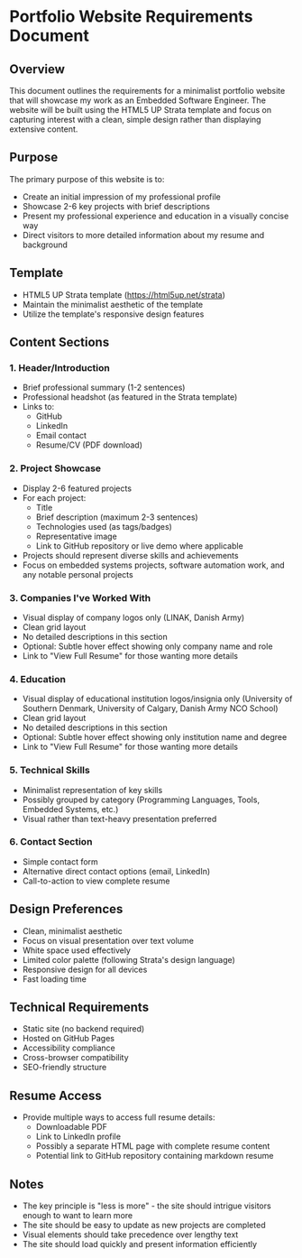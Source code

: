 # Portfolio Website Requirements Document

## Overview
This document outlines the requirements for a minimalist portfolio website that will showcase my work as an Embedded Software Engineer. The website will be built using the HTML5 UP Strata template and focus on capturing interest with a clean, simple design rather than displaying extensive content.

## Purpose
The primary purpose of this website is to:
- Create an initial impression of my professional profile
- Showcase 2-6 key projects with brief descriptions
- Present my professional experience and education in a visually concise way
- Direct visitors to more detailed information about my resume and background

## Template
- HTML5 UP Strata template (https://html5up.net/strata)
- Maintain the minimalist aesthetic of the template
- Utilize the template's responsive design features

## Content Sections

### 1. Header/Introduction
- Brief professional summary (1-2 sentences)
- Professional headshot (as featured in the Strata template)
- Links to:
  - GitHub
  - LinkedIn
  - Email contact
  - Resume/CV (PDF download)

### 2. Project Showcase
- Display 2-6 featured projects
- For each project:
  - Title
  - Brief description (maximum 2-3 sentences)
  - Technologies used (as tags/badges)
  - Representative image
  - Link to GitHub repository or live demo where applicable
- Projects should represent diverse skills and achievements
- Focus on embedded systems projects, software automation work, and any notable personal projects

### 3. Companies I've Worked With
- Visual display of company logos only (LINAK, Danish Army)
- Clean grid layout
- No detailed descriptions in this section
- Optional: Subtle hover effect showing only company name and role
- Link to "View Full Resume" for those wanting more details

### 4. Education
- Visual display of educational institution logos/insignia only (University of Southern Denmark, University of Calgary, Danish Army NCO School)
- Clean grid layout
- No detailed descriptions in this section
- Optional: Subtle hover effect showing only institution name and degree
- Link to "View Full Resume" for those wanting more details

### 5. Technical Skills
- Minimalist representation of key skills
- Possibly grouped by category (Programming Languages, Tools, Embedded Systems, etc.)
- Visual rather than text-heavy presentation preferred

### 6. Contact Section
- Simple contact form
- Alternative direct contact options (email, LinkedIn)
- Call-to-action to view complete resume

## Design Preferences
- Clean, minimalist aesthetic
- Focus on visual presentation over text volume
- White space used effectively
- Limited color palette (following Strata's design language)
- Responsive design for all devices
- Fast loading time

## Technical Requirements
- Static site (no backend required)
- Hosted on GitHub Pages
- Accessibility compliance
- Cross-browser compatibility
- SEO-friendly structure

## Resume Access
- Provide multiple ways to access full resume details:
  - Downloadable PDF
  - Link to LinkedIn profile
  - Possibly a separate HTML page with complete resume content
  - Potential link to GitHub repository containing markdown resume

## Notes
- The key principle is "less is more" - the site should intrigue visitors enough to want to learn more
- The site should be easy to update as new projects are completed
- Visual elements should take precedence over lengthy text
- The site should load quickly and present information efficiently